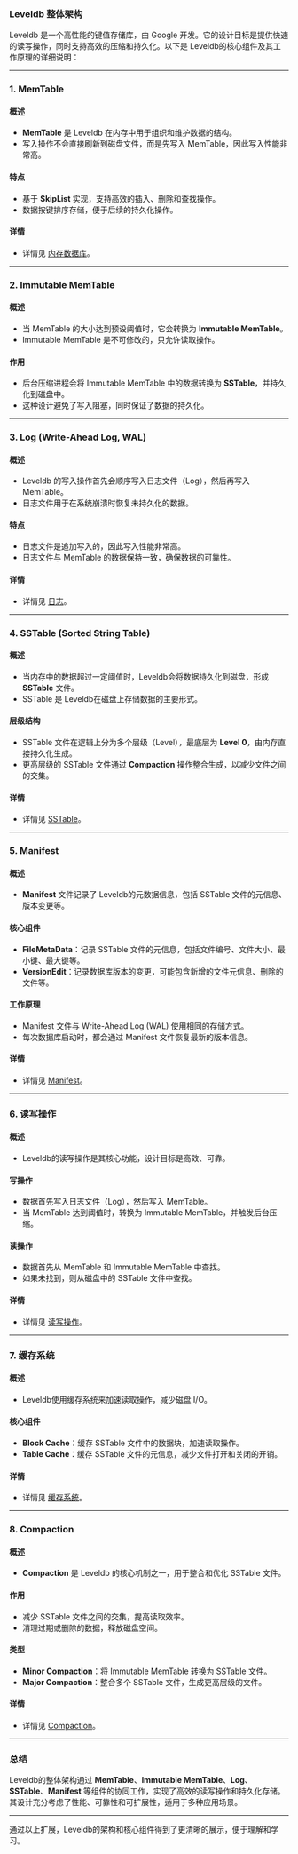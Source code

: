 ### Leveldb 整体架构

Leveldb 是一个高性能的键值存储库，由 Google 开发。它的设计目标是提供快速的读写操作，同时支持高效的压缩和持久化。以下是 Leveldb的核心组件及其工作原理的详细说明：

---

### **1. MemTable**
#### **概述**
- **MemTable** 是 Leveldb 在内存中用于组织和维护数据的结构。
- 写入操作不会直接刷新到磁盘文件，而是先写入 MemTable，因此写入性能非常高。

#### **特点**
- 基于 **SkipList** 实现，支持高效的插入、删除和查找操作。
- 数据按键排序存储，便于后续的持久化操作。

#### **详情**
- 详情见 [内存数据库](内存数据库.md)。

---

### **2. Immutable MemTable**
#### **概述**
- 当 MemTable 的大小达到预设阈值时，它会转换为 **Immutable MemTable**。
- Immutable MemTable 是不可修改的，只允许读取操作。

#### **作用**
- 后台压缩进程会将 Immutable MemTable 中的数据转换为 **SSTable**，并持久化到磁盘中。
- 这种设计避免了写入阻塞，同时保证了数据的持久化。

---

### **3. Log (Write-Ahead Log, WAL)**
#### **概述**
- Leveldb 的写入操作首先会顺序写入日志文件（Log），然后再写入 MemTable。
- 日志文件用于在系统崩溃时恢复未持久化的数据。

#### **特点**
- 日志文件是追加写入的，因此写入性能非常高。
- 日志文件与 MemTable 的数据保持一致，确保数据的可靠性。

#### **详情**
- 详情见 [日志](日志.md)。

---

### **4. SSTable (Sorted String Table)**
#### **概述**
- 当内存中的数据超过一定阈值时，Leveldb会将数据持久化到磁盘，形成 **SSTable** 文件。
- SSTable 是 Leveldb在磁盘上存储数据的主要形式。

#### **层级结构**
- SSTable 文件在逻辑上分为多个层级（Level），最底层为 **Level 0**，由内存直接持久化生成。
- 更高层级的 SSTable 文件通过 **Compaction** 操作整合生成，以减少文件之间的交集。

#### **详情**
- 详情见 [SSTable](SSTable.md)。

---

### **5. Manifest**
#### **概述**
- **Manifest** 文件记录了 Leveldb的元数据信息，包括 SSTable 文件的元信息、版本变更等。

#### **核心组件**
- **FileMetaData**：记录 SSTable 文件的元信息，包括文件编号、文件大小、最小键、最大键等。
- **VersionEdit**：记录数据库版本的变更，可能包含新增的文件元信息、删除的文件等。

#### **工作原理**
- Manifest 文件与 Write-Ahead Log (WAL) 使用相同的存储方式。
- 每次数据库启动时，都会通过 Manifest 文件恢复最新的版本信息。

#### **详情**
- 详情见 [Manifest](Manifest.md)。

---

### **6. 读写操作**
#### **概述**
- Leveldb的读写操作是其核心功能，设计目标是高效、可靠。

#### **写操作**
- 数据首先写入日志文件（Log），然后写入 MemTable。
- 当 MemTable 达到阈值时，转换为 Immutable MemTable，并触发后台压缩。

#### **读操作**
- 数据首先从 MemTable 和 Immutable MemTable 中查找。
- 如果未找到，则从磁盘中的 SSTable 文件中查找。

#### **详情**
- 详情见 [读写操作](读写操作.md)。

---

### **7. 缓存系统**
#### **概述**
- Leveldb使用缓存系统来加速读取操作，减少磁盘 I/O。

#### **核心组件**
- **Block Cache**：缓存 SSTable 文件中的数据块，加速读取操作。
- **Table Cache**：缓存 SSTable 文件的元信息，减少文件打开和关闭的开销。

#### **详情**
- 详情见 [缓存系统](缓存系统.md)。

---

### **8. Compaction**
#### **概述**
- **Compaction** 是 Leveldb 的核心机制之一，用于整合和优化 SSTable 文件。

#### **作用**
- 减少 SSTable 文件之间的交集，提高读取效率。
- 清理过期或删除的数据，释放磁盘空间。

#### **类型**
- **Minor Compaction**：将 Immutable MemTable 转换为 SSTable 文件。
- **Major Compaction**：整合多个 SSTable 文件，生成更高层级的文件。

#### **详情**
- 详情见 [Compaction](Compaction.md)。

---

### **总结**
Leveldb的整体架构通过 **MemTable**、**Immutable MemTable**、**Log**、**SSTable**、**Manifest** 等组件的协同工作，实现了高效的读写操作和持久化存储。其设计充分考虑了性能、可靠性和可扩展性，适用于多种应用场景。

---

通过以上扩展，Leveldb的架构和核心组件得到了更清晰的展示，便于理解和学习。